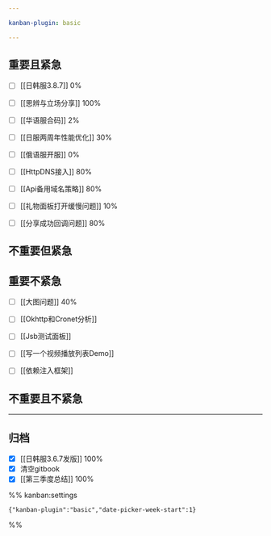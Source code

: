 ```yaml
---

kanban-plugin: basic

---
```


## 重要且紧急

- [ ] [[日韩服3.8.7]]  0%
- [ ] [[思辨与立场分享]] 100%
- [ ] [[华语服合码]]  2%
- [ ] [[日服两周年性能优化]]  30%
- [ ] [[俄语服开服]] 0%
- [ ] [[HttpDNS接入]] 80%
- [ ] [[Api备用域名策略]] 80%
- [ ] [[礼物面板打开缓慢问题]] 10%
- [ ] [[分享成功回调问题]] 80%


## 不重要但紧急



## 重要不紧急

- [ ] [[大图问题]] 40%
- [ ] [[Okhttp和Cronet分析]]
- [ ] [[Jsb测试面板]]
- [ ] [[写一个视频播放列表Demo]]
- [ ] [[依赖注入框架]]


## 不重要且不紧急



***

## 归档

- [x] [[日韩服3.6.7发版]] 100%
- [x] 清空gitbook
- [x] [[第三季度总结]] 100%

%% kanban:settings
```
{"kanban-plugin":"basic","date-picker-week-start":1}
```
%%